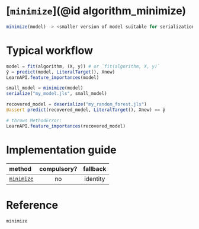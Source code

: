 # [`minimize`](@id algorithm_minimize)

```julia
minimize(model) -> <smaller version of model suitable for serialization>
```

# Typical workflow

```julia
model = fit(algorithm, (X, y)) # or `fit(algorithm, X, y)`
ŷ = predict(model, LiteralTarget(), Xnew)
LearnAPI.feature_importances(model)

small_model = minimize(model)
serialize("my_model.jls", small_model)

recovered_model = deserialize("my_random_forest.jls")
@assert predict(recovered_model, LiteralTarget(), Xnew) == ŷ

# throws MethodError:
LearnAPI.feature_importances(recovered_model)
```

# Implementation guide

| method                       | compulsory? | fallback |
|:-----------------------------|:-----------:|:--------:|
| [`minimize`](@ref)           | no          | identity |

# Reference

```@docs
minimize
```
